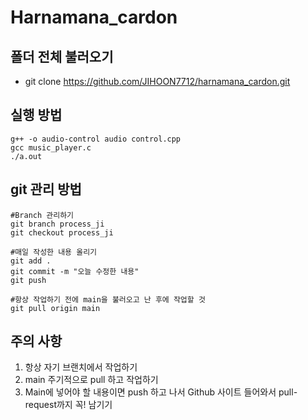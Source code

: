 # Harnamana_cardon

## 폴더 전체 불러오기
* git clone https://github.com/JIHOON7712/harnamana_cardon.git

## 실행 방법
```
g++ -o audio-control audio control.cpp
gcc music_player.c
./a.out
```

## git 관리 방법

```
#Branch 관리하기
git branch process_ji
git checkout process_ji

#매일 작성한 내용 올리기
git add .
git commit -m "오늘 수정한 내용"
git push

#항상 작업하기 전에 main을 불러오고 난 후에 작업할 것
git pull origin main 
```

## 주의 사항
1. 항상 자기 브랜치에서 작업하기
2. main 주기적으로 pull 하고 작업하기
3. Main에 넣어야 할 내용이면 push 하고 나서 Github 사이트 들어와서 pull-request까지 꼭! 남기기